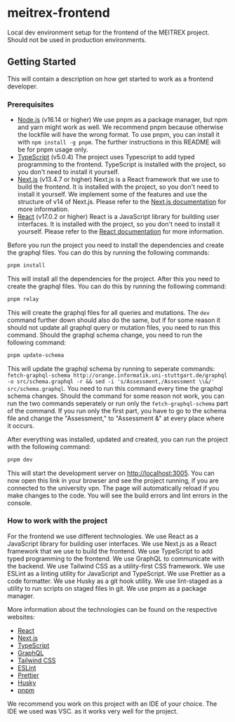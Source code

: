 # meitrex-frontend

Local dev environment setup for the frontend of the MEITREX project. Should not be used in production environments.

## Getting Started

This will contain a description on how get started to work as a frontend developer.

### Prerequisites

- [Node.js](https://nodejs.org/en/) (v16.14 or higher)
  We use pnpm as a package manager, but npm and yarn might work as well. We recommend pnpm because otherwise the lockfile will have the wrong format. To use pnpm, you can install it with `npm install -g pnpm`. The further instructions in this README will be for pnpm usage only.
- [TypeScript](https://www.typescriptlang.org/) (v5.0.4)
  The project uses Typescript to add typed programming to the frontend. TypeScript is installed with the project, so you don't need to install it yourself.
- [Next.js](https://nextjs.org/) (v13.4.7 or higher)
  Next.js is a React framework that we use to build the frontend. It is installed with the project, so you don't need to install it yourself. We implement some of the features and use the structure of v14 of Next.js. Please refer to the [Next.js documentation](https://nextjs.org/docs) for more information.
- [React](https://reactjs.org/) (v17.0.2 or higher)
  React is a JavaScript library for building user interfaces. It is installed with the project, so you don't need to install it yourself. Please refer to the [React documentation](https://reactjs.org/docs/getting-started.html) for more information.

Before you run the project you need to install the dependencies and create the graphql files. You can do this by running the following commands:

```bash
pnpm install
```

This will install all the dependencies for the project. After this you need to create the graphql files. You can do this by running the following command:

```bash
pnpm relay
```

This will create the graphql files for all queries and mutations. The `dev` command further down should also do the same, but if for some reason it should not update all graphql query or mutation files, you need to run this command.
Should the graphql schema change, you need to run the following command:

```bash
pnpm update-schema
```

This will update the graphql schema by running to seperate commands: `fetch-graphql-schema http://orange.informatik.uni-stuttgart.de/graphql -o src/schema.graphql -r && sed -i 's/Assessment,/Assessment \\&/' src/schema.graphql`. You need to run this command every time the graphql schema changes. Should the command for some reason not work, you can run the two commands seperately or run only the `fetch-graphql-schema` part of the command. If you run only the first part, you have to go to the schema file and change the "Assessment," to "Assessment &" at every place where it occurs.

After everything was installed, updated and created, you can run the project with the following command:

```bash
pnpm dev
```

This will start the development server on [http://localhost:3005](http://localhost:3005). You can now open this link in your browser and see the project running, if you are connected to the university vpn. The page will automatically reload if you make changes to the code. You will see the build errors and lint errors in the console.

### How to work with the project

For the frontend we use different technologies. We use React as a JavaScript library for building user interfaces. We use Next.js as a React framework that we use to build the frontend. We use TypeScript to add typed programming to the frontend. We use GraphQL to communicate with the backend. We use Tailwind CSS as a utility-first CSS framework. We use ESLint as a linting utility for JavaScript and TypeScript. We use Prettier as a code formatter. We use Husky as a git hook utility. We use lint-staged as a utility to run scripts on staged files in git. We use pnpm as a package manager.

More information about the technologies can be found on the respective websites:

- [React](https://reactjs.org/docs/getting-started.html)
- [Next.js](https://nextjs.org/docs)
- [TypeScript](https://www.typescriptlang.org/docs/)
- [GraphQL](https://graphql.org/learn/)
- [Tailwind CSS](https://tailwindcss.com/docs)
- [ESLint](https://eslint.org/docs/user-guide/getting-started)
- [Prettier](https://prettier.io/docs/en/index.html)
- [Husky](https://typicode.github.io/husky/#/)
- [pnpm](https://pnpm.io/)

We recommend you work on this project with an IDE of your choice. The IDE we used was VSC. as it works very well for the project.
